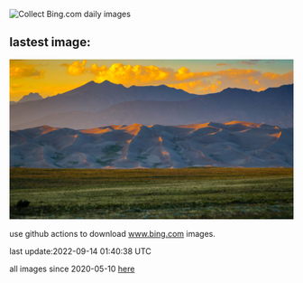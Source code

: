 ![Collect Bing.com daily images](https://github.com/counter2015/bing-daily-images/workflows/Collect%20Bing.com%20daily%20images/badge.svg)
## lastest image:
![](images/GSDNPest.jpg)

use github actions to download www.bing.com images.

last update:2022-09-14 01:40:38 UTC

all images since 2020-05-10 [here](https://github.com/counter2015/bing-daily-images/tree/master/images) 
